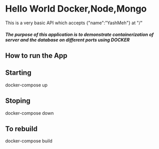 # Hello World Docker,Node,Mongo

This is a very basic API which accepts {"name":"YashMeh"} at "/" 

##### The purpose of this application is to demonstrate containerization of server and the database on different ports using DOCKER

## How to run the App

## Starting
docker-compose up

## Stoping 
docker-compose down

## To rebuild
docker-compose build